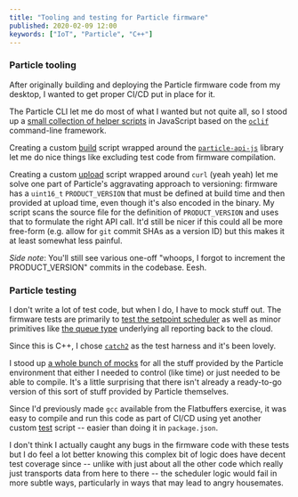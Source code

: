 ```yaml
---
title: "Tooling and testing for Particle firmware"
published: 2020-02-09 12:00
keywords: ["IoT", "Particle", "C++"]
---
```


### Particle tooling

After originally building and deploying the Particle firmware code from my desktop,
I wanted to get proper CI/CD put in place for it.

The Particle CLI let me do most of what I wanted but not quite all,
so I stood up a [small collection of helper scripts](https://github.com/rgiese/warm-and-fuzzy/tree/master/packages/firmware/firmware-build-tool/commands)
in JavaScript based on the [`oclif`](https://oclif.io/) command-line framework.

Creating a custom [build](https://github.com/rgiese/warm-and-fuzzy/blob/master/packages/firmware/firmware-build-tool/commands/build.js) script
wrapped around the [`particle-api-js`](https://github.com/particle-iot/particle-api-js) library
let me do nice things like excluding test code from firmware compilation.

Creating a custom [upload](https://github.com/rgiese/warm-and-fuzzy/blob/master/packages/firmware/firmware-build-tool/commands/upload.js) script
wrapped around `curl` (yeah yeah) let me solve one part of Particle's aggravating approach to versioning:
firmware has a `uint16_t` `PRODUCT_VERSION` that must be defined at build time and then provided at upload time, even though it's also encoded in the binary.
My script scans the source file for the definition of `PRODUCT_VERSION` and uses that to formulate the right API call.
It'd still be nicer if this could all be more free-form (e.g. allow for `git` commit SHAs as a version ID) but this makes it at least somewhat less painful.

_Side note_: You'll still see various one-off "whoops, I forgot to increment the PRODUCT_VERSION" commits in the codebase. Eesh.

### Particle testing

I don't write a lot of test code, but when I do, I have to mock stuff out.
The firmware tests are primarily to [test the setpoint scheduler](https://github.com/rgiese/warm-and-fuzzy/blob/master/packages/firmware/thermostat/tests/ThermostatSetpointScheduler.cpp)
as well as minor primitives like [the queue type](https://github.com/rgiese/warm-and-fuzzy/blob/master/packages/firmware/thermostat/tests/FixedQueue.cpp)
underlying all reporting back to the cloud.

Since this is C++, I chose [`catch2`](https://github.com/catchorg/Catch2) as the test harness and it's been lovely.

I stood up [a whole bunch of mocks](https://github.com/rgiese/warm-and-fuzzy/tree/master/packages/firmware/thermostat/tests/mocks)
for all the stuff provided by the Particle environment that either I needed to control (like time) or just needed to be able to compile.
It's a little surprising that there isn't already a ready-to-go version of this sort of stuff provided by Particle themselves.

Since I'd previously made `gcc` available from the Flatbuffers exercise, it was easy to compile and run this code as part of CI/CD
using yet another custom [test](https://github.com/rgiese/warm-and-fuzzy/blob/master/packages/firmware/firmware-build-tool/commands/test.js) script
-- easier than doing it in `package.json`.

I don't think I actually caught any bugs in the firmware code with these tests but I do feel a lot better knowing this complex bit of logic
does have decent test coverage since -- unlike with just about all the other code which really just transports data from here to there --
the scheduler logic would fail in more subtle ways, particularly in ways that may lead to angry housemates.
